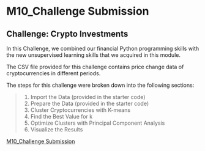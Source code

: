 # M10_Challenge Submission

## Challenge: Crypto Investments

In this Challenge, we combined our financial Python programming skills with the new unsupervised learning skills that we acquired in this module.

The CSV file provided for this challenge contains price change data of cryptocurrencies in different periods.

The steps for this challenge were broken down into the following sections:
> 1. Import the Data (provided in the starter code)
> 2. Prepare the Data (provided in the starter code)
> 3. Cluster Cryptocurrencies with K-means
> 4. Find the Best Value for k
> 5. Optimize Clusters with Principal Component Analysis
> 6. Visualize the Results

[M10_Challenge Submission](https://github.com/sfkonrad/M10_Challenge_Submission/blob/main/M10_Challenge_Submission/M10_Challenge-KonradK-crypto_investments.ipynb)
